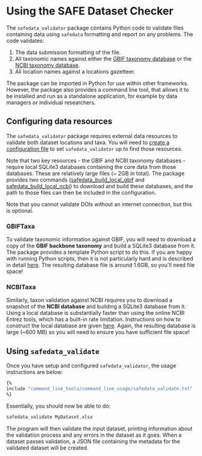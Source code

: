 # Using the SAFE Dataset Checker

The  `safedata_validator` package contains Python code to validate files
containing data using `safedata` formatting  and report on any problems. The code
validates:

  1. The data submission formatting of the file.
  1. All taxonomic names against either the [GBIF taxonomy
     database](../install/gbif_validation.md) or the [NCBI taxonomy
     database](../install/ncbi_validation.md).
  1. All location names against a locations gazetteer.

The package can be imported in Python for use within other frameworks. However, the
package also provides a command line tool, that allows it to be  installed and run as a
standalone application, for example by data managers or individual researchers.

## Configuring data resources

The `safedata_validator` package requires external data resources to validate
both dataset locations and taxa. You will need to [create a configuration
file](../install/configuration.md) to set `safedata_validator` up to find those
resources.

Note that two key resources - the GBIF and NCBI taxonomy databases - require local
SQLite3 databases containing the core data from those databases. These are relatively
large files (~ 2GB in total). The package provides two commands
([safedata_build_local_gbif](../install/build_local_gbif.md) and
[safedata_build_local_ncbi](../install/build_local_ncbi.md)) to download and build
these databases, and the path to those files can then be included in the configuration.

Note that you cannot validate DOIs without an internet connection, but this is optional.

### GBIFTaxa

To validate taxonomic information against GBIF, you will need to download a copy of the
**GBIF backbone taxonomy** and build a SQLite3 database from it. The package provides a
template Python script to do this. If you are happy with running Python scripts, then it
is not particularly hard and is described in detail
[here](../install/build_local_gbif.md). The resulting database file is around 1.6GB, so
you'll need file space!

### NCBITaxa

Similarly, taxon validation against NCBI requires you to download a snapshot of the
**NCBI database** and building a SQLite3 database from it. Using a local database is
substantially faster than using the online NCBI Entrez tools, which has a built-in rate
limitation. Instructions on how to construct the local database are given
[here](../install/build_local_ncbi.md). Again, the resulting database is large (~600 MB)
so you will need to ensure you have sufficient file space!

## Using `safedata_validate`

Once you have setup and configured `safedata_validator`, the usage instructions are
below:

```sh
{%
include "command_line_tools/command_line_usage/safedata_validate.txt"
%}
```

Essentially, you should now be able to do:

```bash
safedata_validate MyDataset.xlsx
```

The program will then validate the input dataset, printing information about the
validation process and any errors in the dataset as it goes. When a dataset passes
validation, a JSON file containing the metadata for the validated dataset will be
created.
